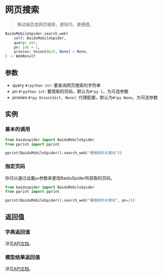 # 网页搜索

> 移动端百度网页搜索，更轻巧，更便捷。

```python
BaiduMobileSpider.search_web(
    self: BaiduMobileSpider,
    query: str,
    pn: int = 1,
    proxies: Union[dict, None] = None,
) -> WebResult
```

## 参数

- query `#!python str`: 要查询网页搜索的字符串
- pn `#!python int`: 要爬取的页码，默认为`#!py 1`，为可选参数
- proxies `#!py Union[dict, None]`: 代理配置，默认为`#!py None`，为可选参数

## 实例

### 基本的调用

```python hl_lines="4"
from baiduspider import BaiduMobileSpider
from pprint import pprint

pprint(BaiduMobileSpider().search_web("要搜索的关键词"))
```

### 指定页码

你可以通过设置`pn`参数来更改BaiduSpider所获取的页码。

```python hl_lines="4"
from baiduspider import BaiduMobileSpider
from pprint import pprint

pprint(BaiduMobileSpider().search_web("要搜索的关键词", pn=2))
```

## 返回值

### 字典返回值

详见[API文档](/api/baiduspider/mobile/__init__.html#baiduspider.mobile.__init__.BaiduMobileSpider.search_web)。

### 模型结果返回值

详见[API文档](/api/baiduspider/mobile/models/web.html)。
